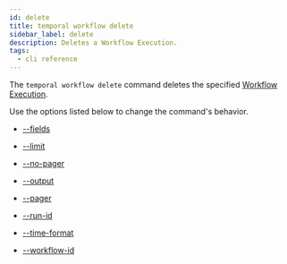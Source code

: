 ```yaml
---
id: delete
title: temporal workflow delete
sidebar_label: delete
description: Deletes a Workflow Execution.
tags:
  - cli reference
---
```


The `temporal workflow delete` command deletes the specified [Workflow Execution](/concepts/what-is-a-workflow-execution).

Use the options listed below to change the command's behavior.

- [--fields](/cli/cmd-options/fields)

- [--limit](/cli/cmd-options/limit)

- [--no-pager](/cli/cmd-options/no-pager)

- [--output](/cli/cmd-options/output)

- [--pager](/cli/cmd-options/pager)

- [--run-id](/cli/cmd-options/run-id)

- [--time-format](/cli/cmd-options/time-format)

- [--workflow-id](/cli/cmd-options/workflow-id)
